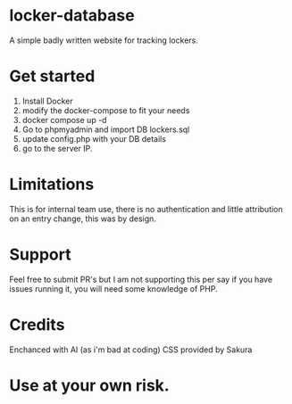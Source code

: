 # locker-database
A simple badly written website for tracking lockers.

# Get started  
1. Install Docker
2. modify the docker-compose to fit your needs
3. docker compose up -d
4. Go to phpmyadmin and import DB lockers.sql
5. update config.php with your DB details
6. go to the server IP.

# Limitations  
This is for internal team use, there is no authentication and little attribution on an entry change, this was by design.

# Support  
Feel free to submit PR's but I am not supporting this per say if you have issues running it, you will need some knowledge of PHP.

# Credits  
Enchanced with AI (as i'm bad at coding)
CSS provided by Sakura

# Use at your own risk.  
